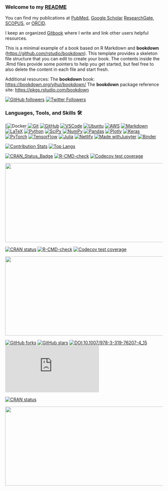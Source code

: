### Welcome to my [README](https://jkmcpherson.github.io/jkmcpherson/)

You can find my publications at [PubMed](https://www.ncbi.nlm.nih.gov/myncbi/1XeOuqmaFjg5z/bibliography/public/), [Google Scholar](https://scholar.google.com/citations?user=MsZPCoIAAAAJ&hl=en) [ResearchGate](https://www.researchgate.net/profile/Jacob-Mcpherson), [SCOPUS](https://www.scopus.com/authid/detail.uri?authorId=57204192355), or [ORCID](https://orcid.org/0000-0001-5486-4945).

I keep an organized [Gitbook](https://jkmcpherson.netlify.app/) where I write and link other users helpful resources.

This is a minimal example of a book based on R Markdown and **bookdown** (https://github.com/rstudio/bookdown). 
This template provides a skeleton file structure that you can edit to create your book. 
The contents inside the .Rmd files provide some pointers to help you get started, but feel free to also delete the content in each file and start fresh.

Additional resources:
The **bookdown** book: https://bookdown.org/yihui/bookdown/
The **bookdown** package reference site: https://pkgs.rstudio.com/bookdown

[![GitHub followers](https://img.shields.io/github/followers/jkmcpherson.svg?style=social&label=Follow&maxAge=2592000)](https://github.com/jkmcpherson?tab=followers)
[![Twitter Followers](https://badgen.net/twitter/follow/jk_mcpherson)](https://twitter.com/jk_mcpherson)


### Languages, Tools, and Skills 🛠
[![Docker](https://img.shields.io/badge/docker-%230db7ed.svg?style=for-the-badge&logo=docker&logoColor=white)
[![Git](https://img.shields.io/badge/git-%23F05033.svg?style=for-the-badge&logo=git&logoColor=white)](https://git-scm.com/)
[![GitHub](https://img.shields.io/badge/GitHub-100000?style=for-the-badge&logo=github&logoColor=white)](https://github.com/)
[![VSCode](https://img.shields.io/badge/vs%20code-007ACC?style=for-the-badge&logo=visual%20studio%20code&logoColor=white)](https://code.visualstudio.com/)
[![Ubuntu](https://img.shields.io/badge/Ubuntu-E95420?style=for-the-badge&logo=ubuntu&logoColor=white)](https://www.ubuntu.com)
[![AWS](https://img.shields.io/badge/AWS-%23FF9900.svg?style=for-the-badge&logo=amazon-aws&logoColor=white)](https://aws.amazon.com/)
[![Markdown](https://img.shields.io/badge/markdown-%23000000.svg?style=for-the-badge&logo=markdown&logoColor=white)](https://www.markdownguide.org/)
[![LaTeX](https://img.shields.io/badge/latex-%23008080.svg?style=for-the-badge&logo=latex&logoColor=white)](https://www.latex-project.org/)
[![Python](https://img.shields.io/badge/python-3670A0?style=for-the-badge&logo=python&logoColor=ffdd54)](https://www.python.org/)
[![SciPy](https://img.shields.io/badge/SciPy-%230C55A5.svg?style=for-the-badge&logo=scipy&logoColor=%white)](https://scipy.org/)
[![NumPy](https://img.shields.io/badge/numpy-%23013243.svg?style=for-the-badge&logo=numpy&logoColor=white)](https://numpy.org)
[![Pandas](https://img.shields.io/badge/pandas-%23150458.svg?style=for-the-badge&logo=pandas&logoColor=white)](https://pandas.pydata.org)
[![Plotly](https://img.shields.io/badge/Plotly-%233F4F75.svg?style=for-the-badge&logo=plotly&logoColor=white)](https://plotly.com)
[![Keras](https://img.shields.io/badge/Keras-%23D00000.svg?style=for-the-badge&logo=Keras&logoColor=white)](https://keras.io)
[![PyTorch](https://img.shields.io/badge/PyTorch-%23EE4C2C.svg?style=for-the-badge&logo=PyTorch&logoColor=white)](https://pytorch.org)
[![TensorFlow](https://img.shields.io/badge/TensorFlow-%23FF6F00.svg?style=for-the-badge&logo=TensorFlow&logoColor=white)](https://www.tensorflow.org)
[![Julia](https://img.shields.io/badge/-Julia-9558B2?style=for-the-badge&logo=julia&logoColor=white)](https://julialang.org/)
[![Netlify](https://img.shields.io/badge/netlify-%23000000.svg?style=for-the-badge&logo=netlify&logoColor=#00C7B7)](https://www.netlify.com/)
[![Made withJupyter](https://img.shields.io/badge/Made%20with-Jupyter-orange?style=for-the-badge&logo=Jupyter)](https://jupyter.org/try)
[![Binder](https://mybinder.org/badge_logo.svg)](https://mybinder.org/)

[![Contribution Stats](https://github-contribution-stats.vercel.app/api/?username=jkmcpherson)](https://github.com/LordDashMe/github-contribution-stats/)
[![Top Langs](https://github-readme-stats.vercel.app/api/top-langs/?username=jkmcpherson&layout=default)](https://github.com/anuraghazra/github-readme-stats)

<!-- badges: start -->
[![CRAN_Status_Badge](https://www.r-pkg.org/badges/version/ggplot2)](https://cran.r-project.org/package=ggplot2)
[![R-CMD-check](https://github.com/tidyverse/ggplot2/workflows/R-CMD-check/badge.svg)](https://github.com/tidyverse/ggplot2/actions)
[![Codecov test
coverage](https://codecov.io/gh/tidyverse/ggplot2/branch/main/graph/badge.svg)](https://app.codecov.io/gh/tidyverse/ggplot2?branch=main)
<!-- badges: end -->
<a href="https://github.com/rstudio/cheatsheets/blob/master/data-visualization.pdf"><img src="https://raw.githubusercontent.com/rstudio/cheatsheets/master/pngs/thumbnails/data-visualization-cheatsheet-thumbs.png" width="630" height="252"/></a>

<!-- badges: start -->
[![CRAN status](https://www.r-pkg.org/badges/version/dplyr)](https://cran.r-project.org/package=dplyr)
[![R-CMD-check](https://github.com/tidyverse/dplyr/actions/workflows/R-CMD-check.yaml/badge.svg)](https://github.com/tidyverse/dplyr/actions/workflows/R-CMD-check.yaml)
[![Codecov test coverage](https://codecov.io/gh/tidyverse/dplyr/branch/main/graph/badge.svg)](https://app.codecov.io/gh/tidyverse/dplyr?branch=main)
<!-- badges: end -->
<a href="https://github.com/rstudio/cheatsheets/blob/main/data-transformation.pdf"><img src="https://raw.githubusercontent.com/rstudio/cheatsheets/main/pngs/thumbnails/data-transformation-cheatsheet-thumbs.png" width="630" height="252"/></a>

[![GitHub forks](https://img.shields.io/github/forks/jkmcpherson/jkmcpherson?style=social&label=Fork&maxAge=2592000)](https://GitHub.com/jkmcpherson/jkmcpherson/)
[![GitHub stars](https://img.shields.io/github/stars/jkmcpherson/jkmcpherson?style=social&label=Star&maxAge=2592000)](https://GitHub.com/jkmcpherson/jkmcpherson/)
[![DOI:10.1007/978-3-319-76207-4_15](https://zenodo.org/badge/DOI/10.1007/978-3-319-76207-4_15.svg)](https://doi.org/10.1007/978-3-319-76207-4_15)
[![Citation Badge](https://api.juleskreuer.eu/citation-badge.php?doi=10.1126/science.1058040)](https://juleskreuer.eu/projekte/citation-badge/)

<!-- badges: start -->
[![CRAN status](https://www.r-pkg.org/badges/version/rmarkdown)](https://cran.r-project.org/package=rmarkdown)
<!-- badges: end -->
<a href="https://github.com/rstudio/cheatsheets/blob/main/rmarkdown-2.0.pdf"><img src="https://raw.githubusercontent.com/rstudio/cheatsheets/main/pngs/rmarkdown.png" width="630" height="252"/></a>
